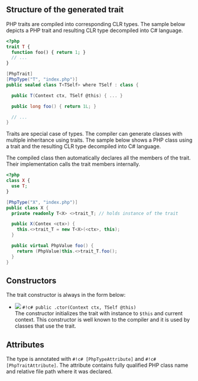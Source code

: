 ## Structure of the generated trait

PHP traits are compiled into corresponding CLR types. The sample below depicts a PHP trait and resulting CLR type decompiled into C# language.

```php
<?php
trait T {
  function foo() { return 1; }
  // ...
}
```

```c#
[PhpTrait]
[PhpType("T", "index.php")]
public sealed class T<TSelf> where TSelf : class {

  public T(Context ctx, TSelf @this) { ... }

  public long foo() { return 1L; }

  // ...
}
```

Traits are special case of types. The compiler can generate classes with multiple inheritance using traits. The sample below shows a PHP class using a trait and the resulting CLR type decompiled into C# language.

The compiled class then automatically declares all the members of the trait. Their implementation calls the trait members internally.

```php
<?php
class X {
  use T;
}
```

```c#
[PhpType("X", "index.php")]
public class X {
  private readonly T<X> <>trait_T; // holds instance of the trait

  public X(Contex <ctx>) {
    this.<>trait_T = new T<X>(<ctx>, this);
  }

  public virtual PhpValue foo() {
    return (PhpValue)this.<>trait_T.foo();
  }
}
```

## Constructors

The trait constructor is always in the form below:

* ![](/img/icon_method.png) `#!c# public .ctor(Context ctx, TSelf @this)`<br/>The constructor initializes the trait with instance to `$this` and current context. This constructor is well known to the compiler and it is used by classes that use the trait.

## Attributes

The type is annotated with `#!c# [PhpTypeAttribute]` and `#!c# [PhpTraitAttribute]`. The attribute contains fully qualified PHP class name and relative file path where it was declared.
